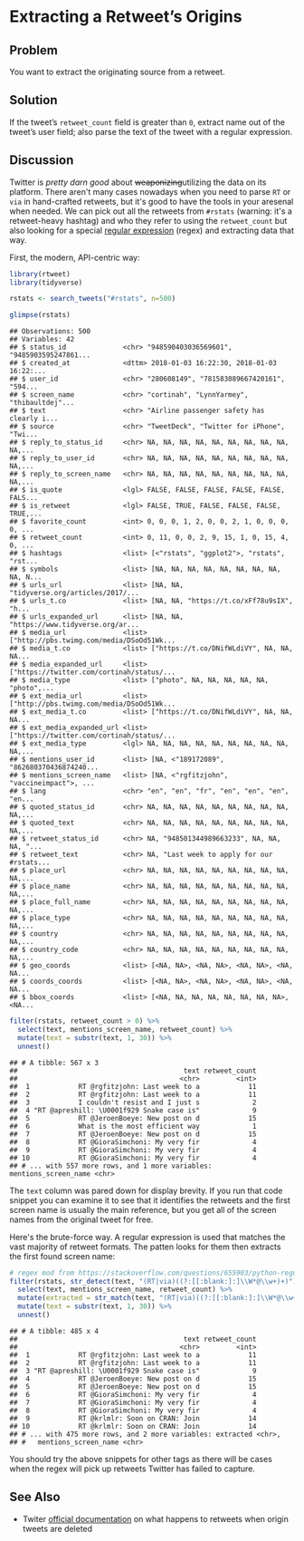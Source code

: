# Extracting a Retweet’s Origins

## Problem

You want to extract the originating source from a retweet.

## Solution

If the tweet’s `retweet_count` field is greater than `0`, extract name out of the tweet’s user field; also parse the text of the tweet with a regular expression.

## Discussion

Twitter is _pretty darn good_ about <strike>weaponizing</strike>utilizing the data on its platform. There aren't many cases nowadays when you need to parse `RT` or `via` in hand-crafted retweets, but it's good to have the tools in your aresenal when needed. We can pick out all the retweets from `#rstats` (warning: it's a retweet-heavy hashtag) and who they refer to using the `retweet_count` but also looking for a special [regular expression](https://stat.ethz.ch/R-manual/R-devel/library/base/html/regex.html) (regex) and extracting data that way.

First, the modern, API-centric way:


```r
library(rtweet)
library(tidyverse)
```

```r
rstats <- search_tweets("#rstats", n=500)

glimpse(rstats)
```

```
## Observations: 500
## Variables: 42
## $ status_id              <chr> "948590403036569601", "9485903595247861...
## $ created_at             <dttm> 2018-01-03 16:22:30, 2018-01-03 16:22:...
## $ user_id                <chr> "280608149", "781583089667420161", "594...
## $ screen_name            <chr> "cortinah", "LynnYarmey", "thibaultdej"...
## $ text                   <chr> "Airline passenger safety has clearly i...
## $ source                 <chr> "TweetDeck", "Twitter for iPhone", "Twi...
## $ reply_to_status_id     <chr> NA, NA, NA, NA, NA, NA, NA, NA, NA, NA,...
## $ reply_to_user_id       <chr> NA, NA, NA, NA, NA, NA, NA, NA, NA, NA,...
## $ reply_to_screen_name   <chr> NA, NA, NA, NA, NA, NA, NA, NA, NA, NA,...
## $ is_quote               <lgl> FALSE, FALSE, FALSE, FALSE, FALSE, FALS...
## $ is_retweet             <lgl> FALSE, TRUE, FALSE, FALSE, FALSE, TRUE,...
## $ favorite_count         <int> 0, 0, 0, 1, 2, 0, 0, 2, 1, 0, 0, 0, 0, ...
## $ retweet_count          <int> 0, 11, 0, 0, 2, 9, 15, 1, 0, 15, 4, 0, ...
## $ hashtags               <list> [<"rstats", "ggplot2">, "rstats", "rst...
## $ symbols                <list> [NA, NA, NA, NA, NA, NA, NA, NA, NA, N...
## $ urls_url               <list> [NA, NA, "tidyverse.org/articles/2017/...
## $ urls_t.co              <list> [NA, NA, "https://t.co/xFf78u9sIX", "h...
## $ urls_expanded_url      <list> [NA, NA, "https://www.tidyverse.org/ar...
## $ media_url              <list> ["http://pbs.twimg.com/media/DSoOd51Wk...
## $ media_t.co             <list> ["https://t.co/DNifWLdiVY", NA, NA, NA...
## $ media_expanded_url     <list> ["https://twitter.com/cortinah/status/...
## $ media_type             <list> ["photo", NA, NA, NA, NA, NA, "photo",...
## $ ext_media_url          <list> ["http://pbs.twimg.com/media/DSoOd51Wk...
## $ ext_media_t.co         <list> ["https://t.co/DNifWLdiVY", NA, NA, NA...
## $ ext_media_expanded_url <list> ["https://twitter.com/cortinah/status/...
## $ ext_media_type         <lgl> NA, NA, NA, NA, NA, NA, NA, NA, NA, NA,...
## $ mentions_user_id       <list> [NA, <"189172089", "862680370436874240...
## $ mentions_screen_name   <list> [NA, <"rgfitzjohn", "vaccineimpact">, ...
## $ lang                   <chr> "en", "en", "fr", "en", "en", "en", "en...
## $ quoted_status_id       <chr> NA, NA, NA, NA, NA, NA, NA, NA, NA, NA,...
## $ quoted_text            <chr> NA, NA, NA, NA, NA, NA, NA, NA, NA, NA,...
## $ retweet_status_id      <chr> NA, "948501344989663233", NA, NA, NA, "...
## $ retweet_text           <chr> NA, "Last week to apply for our #rstats...
## $ place_url              <chr> NA, NA, NA, NA, NA, NA, NA, NA, NA, NA,...
## $ place_name             <chr> NA, NA, NA, NA, NA, NA, NA, NA, NA, NA,...
## $ place_full_name        <chr> NA, NA, NA, NA, NA, NA, NA, NA, NA, NA,...
## $ place_type             <chr> NA, NA, NA, NA, NA, NA, NA, NA, NA, NA,...
## $ country                <chr> NA, NA, NA, NA, NA, NA, NA, NA, NA, NA,...
## $ country_code           <chr> NA, NA, NA, NA, NA, NA, NA, NA, NA, NA,...
## $ geo_coords             <list> [<NA, NA>, <NA, NA>, <NA, NA>, <NA, NA...
## $ coords_coords          <list> [<NA, NA>, <NA, NA>, <NA, NA>, <NA, NA...
## $ bbox_coords            <list> [<NA, NA, NA, NA, NA, NA, NA, NA>, <NA...
```

```r
filter(rstats, retweet_count > 0) %>% 
  select(text, mentions_screen_name, retweet_count) %>% 
  mutate(text = substr(text, 1, 30)) %>% 
  unnest()
```

```
## # A tibble: 567 x 3
##                                         text retweet_count
##                                        <chr>         <int>
##  1            RT @rgfitzjohn: Last week to a            11
##  2            RT @rgfitzjohn: Last week to a            11
##  3            I couldn't resist and I just s             2
##  4 "RT @apreshill: \U0001f929 Snake case is"             9
##  5            RT @JeroenBoeye: New post on d            15
##  6            What is the most efficient way             1
##  7            RT @JeroenBoeye: New post on d            15
##  8            RT @GioraSimchoni: My very fir             4
##  9            RT @GioraSimchoni: My very fir             4
## 10            RT @GioraSimchoni: My very fir             4
## # ... with 557 more rows, and 1 more variables: mentions_screen_name <chr>
```

The `text` column was pared down for display brevity. If you run that code snippet you can examine it to see that it identifies the retweets and the first screen name is usually the main reference, but you get all of the screen names from the original tweet for free.

Here's the brute-force way. A regular expression is used that matches the vast majority of retweet formats. The patten looks for them then extracts the first found screen name:


```r
# regex mod from https://stackoverflow.com/questions/655903/python-regular-expression-for-retweets
filter(rstats, str_detect(text, "(RT|via)((?:[[:blank:]:]\\W*@\\w+)+)")) %>% 
  select(text, mentions_screen_name, retweet_count) %>% 
  mutate(extracted = str_match(text, "(RT|via)((?:[[:blank:]:]\\W*@\\w+)+)")[,3]) %>% 
  mutate(text = substr(text, 1, 30)) %>% 
  unnest()
```

```
## # A tibble: 485 x 4
##                                         text retweet_count
##                                        <chr>         <int>
##  1            RT @rgfitzjohn: Last week to a            11
##  2            RT @rgfitzjohn: Last week to a            11
##  3 "RT @apreshill: \U0001f929 Snake case is"             9
##  4            RT @JeroenBoeye: New post on d            15
##  5            RT @JeroenBoeye: New post on d            15
##  6            RT @GioraSimchoni: My very fir             4
##  7            RT @GioraSimchoni: My very fir             4
##  8            RT @GioraSimchoni: My very fir             4
##  9            RT @krlmlr: Soon on CRAN: Join            14
## 10            RT @krlmlr: Soon on CRAN: Join            14
## # ... with 475 more rows, and 2 more variables: extracted <chr>,
## #   mentions_screen_name <chr>
```

You should try the above snippets for other tags as there will be cases when the regex will pick up retweets Twitter has failed to capture.

## See Also

- Twiter [official documentation](https://developer.twitter.com/en/docs/tweets/post-and-engage/guides/tweet-availability) on what happens to retweets when origin tweets are deleted
